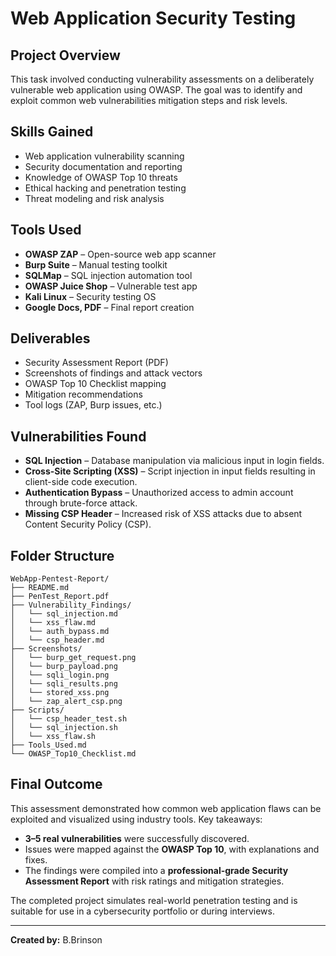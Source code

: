 # Web Application Security Testing

## Project Overview
This task involved conducting vulnerability assessments on a deliberately vulnerable web application using OWASP. The goal was to identify and exploit common web vulnerabilities mitigation steps and risk levels.

## Skills Gained
- Web application vulnerability scanning  
- Security documentation and reporting  
- Knowledge of OWASP Top 10 threats  
- Ethical hacking and penetration testing  
- Threat modeling and risk analysis  

##  Tools Used
- **OWASP ZAP** – Open-source web app scanner  
- **Burp Suite** – Manual testing toolkit  
- **SQLMap** – SQL injection automation tool  
- **OWASP Juice Shop** – Vulnerable test app  
- **Kali Linux** – Security testing OS  
- **Google Docs, PDF** – Final report creation  

## Deliverables
- Security Assessment Report (PDF)  
-  Screenshots of findings and attack vectors  
-  OWASP Top 10 Checklist mapping  
-  Mitigation recommendations  
-  Tool logs (ZAP, Burp issues, etc.)

## Vulnerabilities Found

- **SQL Injection** – Database manipulation via malicious input in login fields.
- **Cross-Site Scripting (XSS)** – Script injection in input fields resulting in client-side code execution.
- **Authentication Bypass** – Unauthorized access to admin account through brute-force attack.
- **Missing CSP Header** – Increased risk of XSS attacks due to absent Content Security Policy (CSP).

## Folder Structure
```
WebApp-Pentest-Report/
├── README.md
├── PenTest_Report.pdf
├── Vulnerability_Findings/
│   └── sql_injection.md
│   └── xss_flaw.md
│   └── auth_bypass.md
│   └── csp_header.md
├── Screenshots/
│   └── burp_get_request.png
│   └── burp_payload.png
│   └── sqli_login.png
│   └── sqli_results.png
│   └── stored_xss.png
│   └── zap_alert_csp.png
├── Scripts/ 
│   └── csp_header_test.sh 
│   └── sql_injection.sh
│   └── xss_flaw.sh
├── Tools_Used.md
└── OWASP_Top10_Checklist.md
```

## Final Outcome

This assessment demonstrated how common web application flaws can be exploited and visualized using industry tools. Key takeaways:

- **3–5 real vulnerabilities** were successfully discovered.
- Issues were mapped against the **OWASP Top 10**, with explanations and fixes.
- The findings were compiled into a **professional-grade Security Assessment Report** with risk ratings and mitigation strategies.

The completed project simulates real-world penetration testing and is suitable for use in a cybersecurity portfolio or during interviews.

---

**Created by:** B.Brinson
